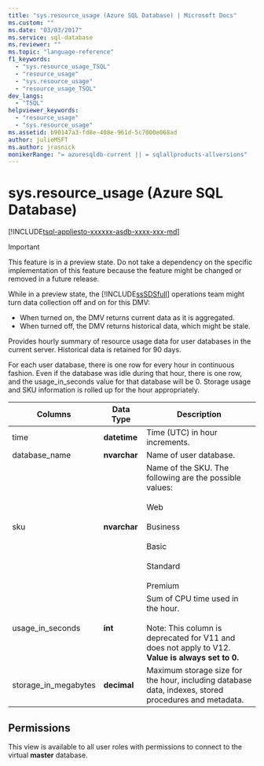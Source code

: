 ```yaml
---
title: "sys.resource_usage (Azure SQL Database) | Microsoft Docs"
ms.custom: ""
ms.date: "03/03/2017"
ms.service: sql-database
ms.reviewer: ""
ms.topic: "language-reference"
f1_keywords: 
  - "sys.resource_usage_TSQL"
  - "resource_usage"
  - "sys.resource_usage"
  - "resource_usage_TSQL"
dev_langs: 
  - "TSQL"
helpviewer_keywords: 
  - "resource_usage"
  - "sys.resource_usage"
ms.assetid: b90147a3-fd8e-408e-961d-5c7000e068ad
author: julieMSFT
ms.author: jrasnick
monikerRange: "= azuresqldb-current || = sqlallproducts-allversions"
---
```

# sys.resource_usage (Azure SQL Database)
[!INCLUDE[tsql-appliesto-xxxxxx-asdb-xxxx-xxx-md](../../includes/tsql-appliesto-xxxxxx-asdb-xxxx-xxx-md.md)]

    
> [!IMPORTANT]
>  This feature is in a preview state. Do not take a dependency on the specific implementation of this feature because the feature might be changed or removed in a future release.  
> 
>  While in a preview state, the [!INCLUDE[ssSDSfull](../../includes/sssdsfull-md.md)] operations team might turn data collection off and on for this DMV:  
> 
>  -   When turned on, the DMV returns current data as it is aggregated.  
> -   When turned off, the DMV returns historical data, which might be stale.  
  
 Provides hourly summary of resource usage data for user databases in the current server. Historical data is retained for 90 days.  
  
 For each user database, there is one row for every hour in continuous fashion. Even if the database was idle during that hour, there is one row, and the usage_in_seconds value for that database will be 0. Storage usage and SKU information is rolled up for the hour appropriately.  
  
|Columns|Data Type|Description|  
|-------------|---------------|-----------------|  
|time|**datetime**|Time (UTC) in hour increments.|  
|database_name|**nvarchar**|Name of user database.|  
|sku|**nvarchar**|Name of the SKU. The following are the possible values:<br /><br /> Web<br /><br /> Business<br /><br /> Basic<br /><br /> Standard<br /><br /> Premium|  
|usage_in_seconds|**int**|Sum of CPU time used in the hour.<br /><br /> Note: This column is deprecated for V11 and does not apply to V12. **Value is always set to 0.**|  
|storage_in_megabytes|**decimal**|Maximum storage size for the hour, including database data, indexes, stored procedures and metadata.|  
  
## Permissions  
 This view is available to all user roles with permissions to connect to the virtual **master** database.  
  
  
